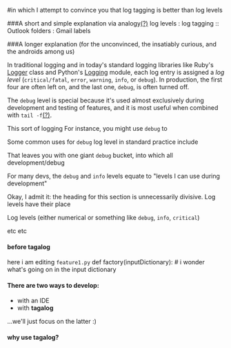 #in which I attempt to convince you that log tagging is better than log levels


###A short and simple explanation via analogy[(?)](http://goo.gl/Wz6sm)
    log levels : log tagging :: Outlook folders : Gmail labels



###A longer explanation (for the unconvinced, the insatiably curious, and the androids among us)

In traditional logging and in today's standard logging libraries like Ruby's [Logger](http://ruby-doc.org/core/classes/Logger.html) class and Python's [Logging](http://docs.python.org/library/logging.html) module, each log entry is assigned a *log level*  (`critical/fatal`, `error`, `warning`, `info`, or `debug`).  In production, the first four are often left on, and the last one, `debug`, is often turned off.

The `debug` level is special because it's used almost exclusively during development and testing of features, and it is most useful when combined with `tail -f`[(?)](http://goo.gl/jFUUJ).

This sort of logging  For instance, you might use `debug` to 

Some common uses for `debug` log level in standard practice include 

That leaves you with one giant `debug` bucket, into which all development/debug



For many devs, the `debug` and `info` levels equate to "levels I can use during development"

Okay, I admit it: the heading for this section is unnecessarily divisive.  Log levels have their place

Log levels (either numerical or something like `debug`, `info`, `critical`)

etc etc

#### before tagalog

here i am editing `feature1.py`
    def factory(inputDictionary):
        # i wonder what's going on in the input dictionary
    

#### There are two ways to develop:
- with an IDE
- with **tagalog**

...we'll just focus on the latter :)

#### why use tagalog?


